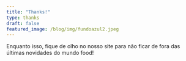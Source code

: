 ```yaml
---
title: "Thanks!"
type: thanks
draft: false
featured_image: /blog/img/fundoazul2.jpeg
---
```


Enquanto isso, fique de olho no nosso site para não ficar de fora das últimas novidades do mundo food!